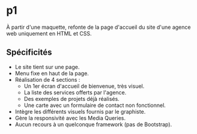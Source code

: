 # p1
À partir d'une maquette, refonte de la page d'accueil du site d'une agence web uniquement en HTML et CSS. 

## Spécificités

- Le site tient sur une page.
- Menu fixe en haut de la page.
- Réalisation de 4 sections :
	- Un 1er écran d'accueil de bienvenue, très visuel.
	- La liste des services offerts par l'agence.
	- Des exemples de projets déjà réalisés.
	- Une carte avec un formulaire de contact non fonctionnel.
- Intègre les différents visuels fournis par le graphiste.
- Gère la responsivité avec les Media Queries.
- Aucun recours à un quelconque framework (pas de Bootstrap).